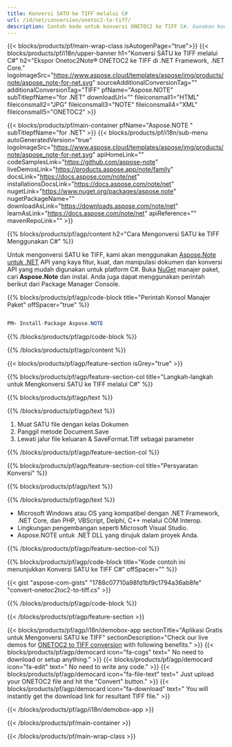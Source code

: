 ```yaml
---
title: Konversi SATU ke TIFF melalui C# 
url: /id/net/conversion/onetoc2-to-tiff/ 
description: Contoh kode untuk konversi ONETOC2 ke TIFF C#. Gunakan kode contoh API untuk file batch SATU ke konversi TIFF dalam VB.NET, Asp.NET atau aplikasi berbasis .NET apa pun.
---
```


{{< blocks/products/pf/main-wrap-class isAutogenPage="true">}}
{{< blocks/products/pf/i18n/upper-banner h1="Konversi SATU ke TIFF melalui C#" h2="Ekspor Onetoc2Note® ONETOC2 ke TIFF di .NET Framework, .NET Core." logoImageSrc="https://www.aspose.cloud/templates/aspose/img/products/note/aspose_note-for-net.svg" sourceAdditionalConversionTag="" additionalConversionTag="TIFF" pfName="Aspose.NOTE" subTitlepfName="for .NET" downloadUrl="" fileiconsmall1="HTML" fileiconsmall2="JPG" fileiconsmall3="NOTE" fileiconsmall4="XML" fileiconsmall5="ONETOC2" >}}

{{< blocks/products/pf/main-container pfName="Aspose.NOTE " subTitlepfName="for .NET" >}}
{{< blocks/products/pf/i18n/sub-menu autoGeneratedVersion="true" logoImageSrc="https://www.aspose.cloud/templates/aspose/img/products/note/aspose_note-for-net.svg" apiHomeLink="" codeSamplesLink="https://github.com/aspose-note" liveDemosLink="https://products.aspose.app/note/family" docsLink="https://docs.aspose.com/note/net" installationsDocsLink="https://docs.aspose.com/note/net" nugetLink="https://www.nuget.org/packages/aspose.note" nugetPackageName="" downloadAsLink="https://downloads.aspose.com/note/net" learnAsLink="https://docs.aspose.com/note/net" apiReference="" mavenRepoLink="" >}}

{{% blocks/products/pf/agp/content h2="Cara Mengonversi SATU ke TIFF Menggunakan C#" %}}

Untuk mengonversi SATU ke TIFF, kami akan menggunakan <a href=https://products.aspose.com/note/net>Aspose.Note untuk .NET</a> API yang kaya fitur, kuat, dan manipulasi dokumen dan konversi API yang mudah digunakan untuk platform C#. Buka <a href=https://www.nuget.org/packages/aspose.note>NuGet</a> manajer paket, cari <b>Aspose.Note</b> dan instal. Anda juga dapat menggunakan perintah berikut dari Package Manager Console.

{{% blocks/products/pf/agp/code-block title="Perintah Konsol Manajer Paket" offSpacer="true" %}}

```cs

PM> Install-Package Aspose.NOTE

```

{{% /blocks/products/pf/agp/code-block %}}

{{% /blocks/products/pf/agp/content %}}

{{< blocks/products/pf/agp/feature-section isGrey="true" >}}

{{% blocks/products/pf/agp/feature-section-col title="Langkah-langkah untuk Mengkonversi SATU ke TIFF melalui C#" %}}

{{% blocks/products/pf/agp/text %}}

{{% /blocks/products/pf/agp/text %}}

1. Muat SATU file dengan kelas Dokumen
1. Panggil metode Document.Save
1. Lewati jalur file keluaran & SaveFormat.Tiff sebagai parameter

{{% /blocks/products/pf/agp/feature-section-col %}}

{{% blocks/products/pf/agp/feature-section-col title="Persyaratan Konversi" %}}

{{% blocks/products/pf/agp/text %}}

{{% /blocks/products/pf/agp/text %}}

- Microsoft Windows atau OS yang kompatibel dengan .NET Framework, .NET Core, dan PHP, VBScript, Delphi, C++ melalui COM Interop.
- Lingkungan pengembangan seperti Microsoft Visual Studio.
- Aspose.NOTE untuk .NET DLL yang dirujuk dalam proyek Anda.

{{% /blocks/products/pf/agp/feature-section-col %}}

{{% blocks/products/pf/agp/code-block title="Kode contoh ini menunjukkan Konversi SATU ke TIFF C#" offSpacer="" %}}

{{< gist "aspose-com-gists" "1788c07710a98fd1bf9c1794a36ab8fe" "convert-onetoc2toc2-to-tiff.cs" >}}

{{% /blocks/products/pf/agp/code-block %}}

{{< /blocks/products/pf/agp/feature-section >}}

<!-- aboutfile Starts -->

{{< blocks/products/pf/agp/i18n/demobox-app sectionTitle="Aplikasi Gratis untuk Mengonversi SATU ke TIFF" sectionDescription="Check our live demos for [ONETOC2 to TIFF conversion](https://products.aspose.app/note/conversion/onetoc2-to-tiff) with following benefits." >}}
        {{< blocks/products/pf/agp/democard icon="fa-cogs" text=" No need to download or setup anything." >}}
        {{< blocks/products/pf/agp/democard icon="fa-edit" text=" No need to write any code." >}}
        {{< blocks/products/pf/agp/democard icon="fa-file-text" text=" Just upload your ONETOC2 file and hit the \"Convert\" button." >}}
        {{< blocks/products/pf/agp/democard icon="fa-download" text=" You will instantly get the download link for resultant TIFF file." >}}
   
{{< /blocks/products/pf/agp/i18n/demobox-app >}}

<!-- aboutfile Ends -->
{{< /blocks/products/pf/main-container >}}
    
{{< /blocks/products/pf/main-wrap-class >}}